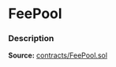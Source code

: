 # FeePool

### Description <a href="description" id="description"></a>

**Source:** [contracts/FeePool.sol](https://github.com/perifinance/peri-finance/blob/master/contracts/FeePool.sol)

